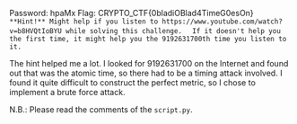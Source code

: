 Password: hpaMx
Flag: CRYPTO_CTF{0bladiOBlad4TimeG0esOn}
``**Hint!** Might help if you listen to https://www.youtube.com/watch?v=b8HVQtIoBYU while solving this challenge.  ``
``If it doesn't help you the first time, it might help you the 9192631700th time you listen to it.``

The hint helped me a lot. I looked for 9192631700 on the Internet and found out that was the atomic time, so there had to be a timing attack involved.
I found it quite difficult to construct the perfect metric, so I chose to implement a brute force attack.

N.B.: Please read the comments of the ``script.py``. 
